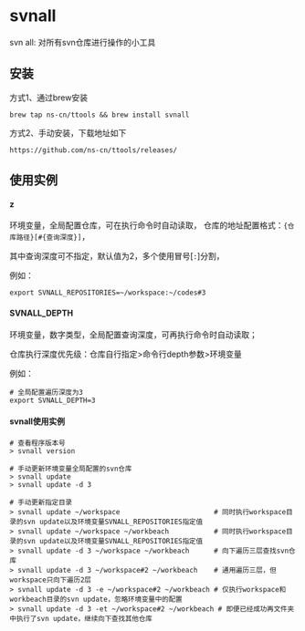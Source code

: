 # svnall
svn all: 对所有svn仓库进行操作的小工具

## 安装
方式1、通过brew安装
```shell
brew tap ns-cn/ttools && brew install svnall
```
方式2、手动安装，下载地址如下
```
https://github.com/ns-cn/ttools/releases/
```

## 使用实例
#### z
环境变量，全局配置仓库，可在执行命令时自动读取， 仓库的地址配置格式：```{仓库路径}[#{查询深度}]```，

其中查询深度可不指定，默认值为2，多个使用冒号[```:```]分割，

例如：
```
export SVNALL_REPOSITORIES=~/workspace:~/codes#3
```

#### SVNALL_DEPTH
环境变量，数字类型，全局配置查询深度，可再执行命令时自动读取；

仓库执行深度优先级：仓库自行指定>命令行depth参数>环境变量

例如：
```
# 全局配置遍历深度为3
export SVNALL_DEPTH=3
```
#### svnall使用实例

```shell
# 查看程序版本号
> svnall version

# 手动更新环境变量全局配置的svn仓库
> svnall update 
> svnall update -d 3

# 手动更新指定目录
> svnall update ~/workspace                       # 同时执行workspace目录的svn update以及环境变量SVNALL_REPOSITORIES指定值
> svnall update ~/workspace ~/workbeach           # 同时执行workspace目录的svn update以及环境变量SVNALL_REPOSITORIES指定值
> svnall update -d 3 ~/workspace ~/workbeach      # 向下遍历三层查找svn仓库
> svnall update -d 3 ~/workspace#2 ~/workbeach    # 通用遍历三层，但workspace只向下遍历2层
> svnall update -d 3 -e ~/workspace#2 ~/workbeach # 仅执行workspace和workbeach目录的svn update，忽略环境变量中的配置
> svnall update -d 3 -et ~/workspace#2 ~/workbeach # 即便已经成功再文件夹中执行了svn update，继续向下查找其他仓库
```